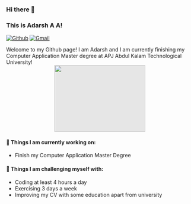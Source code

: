 ### Hi there 👋 
### This is Adarsh A A!

[![Github](https://img.shields.io/badge/-Github-000?style=flat&logo=Github&logoColor=white)](https://github.com/adarsh-aa)
[![Gmail](https://img.shields.io/badge/-Gmail-c14438?style=flat&logo=Gmail&logoColor=white)](mailto:adarshkamath28@gmail.com)

Welcome to my Github page! I am Adarsh and I am currently finishing my Computer Application Master degree at APJ Abdul Kalam Technological University!  
<img style="display: block;-webkit-user-select: none;margin: auto;background-color: hsl(0, 0%, 90%);" src="https://user-images.githubusercontent.com/48678280/88862734-4903af80-d201-11ea-968b-9c939d88a37c.gif" width="245" height="180">
#### 🌱 Things I am currently working on: 
- Finish my Computer Application Master Degree   

#### :muscle: Things I am challenging myself with:
- Coding at least 4 hours a day
- Exercising 3 days a week
- Improving my CV with some education apart from university


